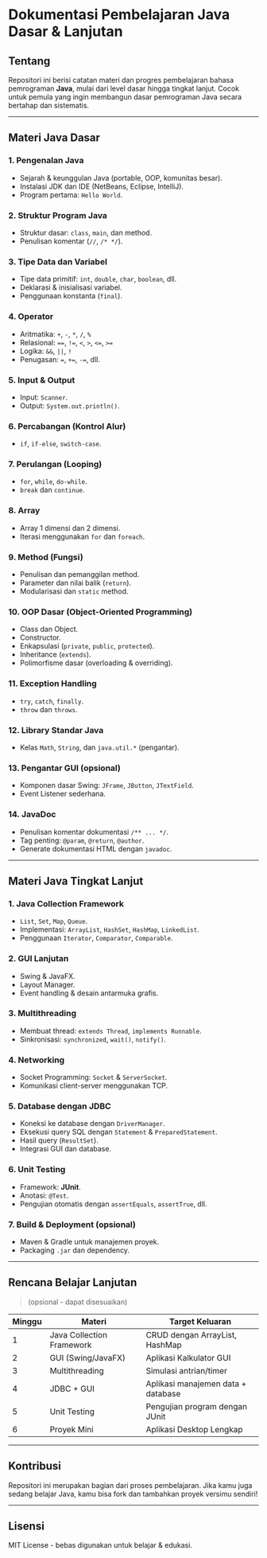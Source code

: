 # Dokumentasi Pembelajaran Java Dasar & Lanjutan

## Tentang
Repositori ini berisi catatan materi dan progres pembelajaran bahasa pemrograman **Java**, mulai dari level dasar hingga tingkat lanjut. Cocok untuk pemula yang ingin membangun dasar pemrograman Java secara bertahap dan sistematis.

---

## Materi Java Dasar

### 1. Pengenalan Java
- Sejarah & keunggulan Java (portable, OOP, komunitas besar).
- Instalasi JDK dan IDE (NetBeans, Eclipse, IntelliJ).
- Program pertama: `Hello World`.

### 2. Struktur Program Java
- Struktur dasar: `class`, `main`, dan method.
- Penulisan komentar (`//`, `/* */`).

### 3. Tipe Data dan Variabel
- Tipe data primitif: `int`, `double`, `char`, `boolean`, dll.
- Deklarasi & inisialisasi variabel.
- Penggunaan konstanta (`final`).

### 4. Operator
- Aritmatika: `+`, `-`, `*`, `/`, `%`
- Relasional: `==`, `!=`, `<`, `>`, `<=`, `>=`
- Logika: `&&`, `||`, `!`
- Penugasan: `=`, `+=`, `-=`, dll.

### 5. Input & Output
- Input: `Scanner`.
- Output: `System.out.println()`.

### 6. Percabangan (Kontrol Alur)
- `if`, `if-else`, `switch-case`.

### 7. Perulangan (Looping)
- `for`, `while`, `do-while`.
- `break` dan `continue`.

### 8. Array
- Array 1 dimensi dan 2 dimensi.
- Iterasi menggunakan `for` dan `foreach`.

### 9. Method (Fungsi)
- Penulisan dan pemanggilan method.
- Parameter dan nilai balik (`return`).
- Modularisasi dan `static` method.

### 10. OOP Dasar (Object-Oriented Programming)
- Class dan Object.
- Constructor.
- Enkapsulasi (`private`, `public`, `protected`).
- Inheritance (`extends`).
- Polimorfisme dasar (overloading & overriding).

### 11. Exception Handling
- `try`, `catch`, `finally`.
- `throw` dan `throws`.

### 12. Library Standar Java
- Kelas `Math`, `String`, dan `java.util.*` (pengantar).

### 13. Pengantar GUI (opsional)
- Komponen dasar Swing: `JFrame`, `JButton`, `JTextField`.
- Event Listener sederhana.

### 14. JavaDoc
- Penulisan komentar dokumentasi `/** ... */`.
- Tag penting: `@param`, `@return`, `@author`.
- Generate dokumentasi HTML dengan `javadoc`.

---

## Materi Java Tingkat Lanjut

### 1. Java Collection Framework
- `List`, `Set`, `Map`, `Queue`.
- Implementasi: `ArrayList`, `HashSet`, `HashMap`, `LinkedList`.
- Penggunaan `Iterator`, `Comparator`, `Comparable`.

### 2. GUI Lanjutan
- Swing & JavaFX.
- Layout Manager.
- Event handling & desain antarmuka grafis.

### 3. Multithreading
- Membuat thread: `extends Thread`, `implements Runnable`.
- Sinkronisasi: `synchronized`, `wait()`, `notify()`.

### 4. Networking
- Socket Programming: `Socket` & `ServerSocket`.
- Komunikasi client-server menggunakan TCP.

### 5. Database dengan JDBC
- Koneksi ke database dengan `DriverManager`.
- Eksekusi query SQL dengan `Statement` & `PreparedStatement`.
- Hasil query (`ResultSet`).
- Integrasi GUI dan database.

### 6. Unit Testing
- Framework: **JUnit**.
- Anotasi: `@Test`.
- Pengujian otomatis dengan `assertEquals`, `assertTrue`, dll.

### 7. Build & Deployment (opsional)
- Maven & Gradle untuk manajemen proyek.
- Packaging `.jar` dan dependency.

---

## Rencana Belajar Lanjutan
> (opsional - dapat disesuaikan)

| Minggu | Materi                     | Target Keluaran                     |
|--------|----------------------------|--------------------------------------|
| 1      | Java Collection Framework  | CRUD dengan ArrayList, HashMap       |
| 2      | GUI (Swing/JavaFX)         | Aplikasi Kalkulator GUI              |
| 3      | Multithreading             | Simulasi antrian/timer               |
| 4      | JDBC + GUI                 | Aplikasi manajemen data + database   |
| 5      | Unit Testing               | Pengujian program dengan JUnit       |
| 6      | Proyek Mini                | Aplikasi Desktop Lengkap             |

---

## Kontribusi
Repositori ini merupakan bagian dari proses pembelajaran. Jika kamu juga sedang belajar Java, kamu bisa fork dan tambahkan proyek versimu sendiri!

---

## Lisensi
MIT License - bebas digunakan untuk belajar & edukasi.
